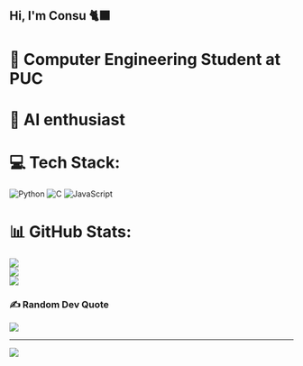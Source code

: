 ## Hi, I'm Consu 🐈‍⬛

# 🧠 Computer Engineering Student at PUC
# 🤖 AI enthusiast

# 💻 Tech Stack:
![Python](https://img.shields.io/badge/python-3670A0?style=for-the-badge&logo=python&logoColor=ffdd54) ![C](https://img.shields.io/badge/c-%2300599C.svg?style=for-the-badge&logo=c&logoColor=white) ![JavaScript](https://img.shields.io/badge/javascript-%23323330.svg?style=for-the-badge&logo=javascript&logoColor=%23F7DF1E)
# 📊 GitHub Stats:
![](https://github-readme-stats.vercel.app/api?username=cattpuccino&theme=panda&hide_border=false&include_all_commits=true&count_private=true)<br/>
![](https://nirzak-streak-stats.vercel.app/?user=cattpuccino&theme=panda&hide_border=false)<br/>
![](https://github-readme-stats.vercel.app/api/top-langs/?username=cattpuccino&theme=panda&hide_border=false&include_all_commits=true&count_private=true&layout=compact)

### ✍️ Random Dev Quote
![](https://quotes-github-readme.vercel.app/api?type=horizontal&theme=radical)

---
[![](https://visitcount.itsvg.in/api?id=cattpuccino&icon=3&color=11)](https://visitcount.itsvg.in)

<!-- Proudly created with GPRM ( https://gprm.itsvg.in ) -->
